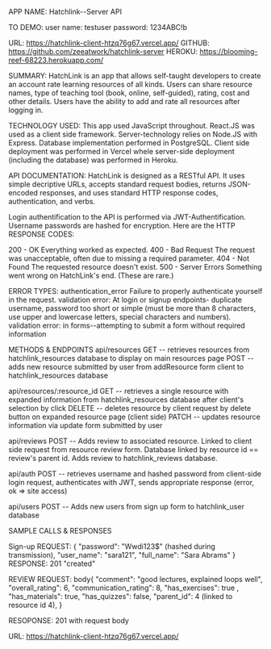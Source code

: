 APP NAME: Hatchlink--Server API

TO DEMO:
user name: testuser
password: 1234ABC!b

URL: https://hatchlink-client-htzq76g67.vercel.app/
GITHUB: https://github.com/zeeatwork/hatchlink-server
HEROKU: https://blooming-reef-68223.herokuapp.com/

SUMMARY: HatchLink is an app that allows self-taught developers to create an account rate learning resources of all kinds. Users can share resource names, type of teaching tool (book, online, self-guided), rating, cost and other details. Users have the ability to add and rate all resources after logging in.

TECHNOLOGY USED: This app used JavaScript throughout. React.JS was used as a client side framework. Server-technology relies on Node.JS with Express. Database implementation performed in PostgreSQL. Client side deployment was performed in Vercel whele server-side deployment (including the database) was performed in Heroku.

API DOCUMENTATION: HatchLink is designed as a RESTful API. It uses simple decriptive URLs, accepts standard request bodies, returns JSON-encoded responses, and uses standard HTTP response codes, authentication, and verbs.

Login authentification to the API is performed via JWT-Authentification. Username passwords are hashed for encryption. Here are the HTTP RESPONSE CODES:

200 - OK Everything worked as expected.
400 - Bad Request The request was unacceptable, often due to missing a required parameter.
404 - Not Found The requested resource doesn't exist.
500 - Server Errors Something went wrong on HatchLink's end. (These are rare.)

ERROR TYPES:
authentication_error Failure to properly authenticate yourself in the request.
validation error: At login or signup endpoints- duplicate username, password too short or simple (must be more than 8 characters, use upper and lowercase letters, special characters and numbers).
validation error: in forms--attempting to submit a form without required information

METHODS & ENDPOINTS
api/resources
GET -- retrieves resources from hatchlink_resources database to display on main resources page
POST -- adds new resource submitted by user from addResource form client to hatchlink_resources database

api/resources/:resource_id
GET -- retrieves a single resource with expanded information from hatchlink_resources database after client's selection by click
DELETE -- deletes resource by client request by delete button on expanded resource page (client side)
PATCH -- updates resource information via update form submitted by user

api/reviews
POST -- Adds review to associated resource. Linked to client side request from resource review form. Database linked by resource id == review's parent id. Adds review to hatchlink_reviews database.

api/auth
POST -- retrieves username and hashed password from client-side login request, authenticates with JWT, sends appropriate response (error, ok => site access)

api/users
POST -- Adds new users from sign up form to hatchlink_user database

SAMPLE CALLS & RESPONSES

Sign-up REQUEST: {
"password": "Wwdi123\$" (hashed during transmission),
"user_name": "sara121",
"full_name": "Sara Abrams"
}
RESPONSE: 201 "created"

REVIEW REQUEST: body{
"comment": "good lectures, explained loops well",
"overall_rating": 6,
"communication_rating": 8,
"has_exercises": true ,
"has_materials": true,
"has_quizzes": false,
"parent_id": 4 (linked to resource id 4),
}

RESOPONSE: 201 with request body

URL: https://hatchlink-client-htzq76g67.vercel.app/
